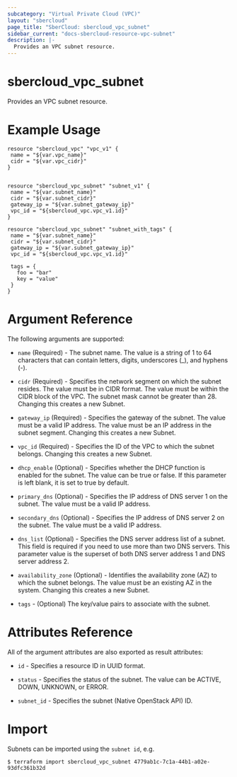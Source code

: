 ```yaml
---
subcategory: "Virtual Private Cloud (VPC)"
layout: "sbercloud"
page_title: "SberCloud: sbercloud_vpc_subnet"
sidebar_current: "docs-sbercloud-resource-vpc-subnet"
description: |-
  Provides an VPC subnet resource.
---
```


# sbercloud\_vpc\_subnet

Provides an VPC subnet resource.

# Example Usage

 ```hcl
resource "sbercloud_vpc" "vpc_v1" {
  name = "${var.vpc_name}"
  cidr = "${var.vpc_cidr}"
}


resource "sbercloud_vpc_subnet" "subnet_v1" {
  name = "${var.subnet_name}"
  cidr = "${var.subnet_cidr}"
  gateway_ip = "${var.subnet_gateway_ip}"
  vpc_id = "${sbercloud_vpc.vpc_v1.id}"
}

resource "sbercloud_vpc_subnet" "subnet_with_tags" {
  name = "${var.subnet_name}"
  cidr = "${var.subnet_cidr}"
  gateway_ip = "${var.subnet_gateway_ip}"
  vpc_id = "${sbercloud_vpc.vpc_v1.id}"

  tags = {
    foo = "bar"
    key = "value"
  }
}

 ```

# Argument Reference

The following arguments are supported:

* `name` (Required) - The subnet name. The value is a string of 1 to 64 characters that can contain letters, digits, underscores (_), and hyphens (-).

* `cidr` (Required) - Specifies the network segment on which the subnet resides. The value must be in CIDR format. The value must be within the CIDR block of the VPC. The subnet mask cannot be greater than 28. Changing this creates a new Subnet.

* `gateway_ip` (Required) - Specifies the gateway of the subnet. The value must be a valid IP address. The value must be an IP address in the subnet segment. Changing this creates a new Subnet.

* `vpc_id` (Required) - Specifies the ID of the VPC to which the subnet belongs. Changing this creates a new Subnet.

* `dhcp_enable` (Optional) - Specifies whether the DHCP function is enabled for the subnet. The value can be true or false. If this parameter is left blank, it is set to true by default.

* `primary_dns` (Optional) - Specifies the IP address of DNS server 1 on the subnet. The value must be a valid IP address.

* `secondary_dns` (Optional) - Specifies the IP address of DNS server 2 on the subnet. The value must be a valid IP address.

* `dns_list` (Optional) - Specifies the DNS server address list of a subnet. This field is required if you need to use more than two DNS servers. This parameter value is the superset of both DNS server address 1 and DNS server address 2.

* `availability_zone` (Optional) - Identifies the availability zone (AZ) to which the subnet belongs. The value must be an existing AZ in the system. Changing this creates a new Subnet.

* `tags` - (Optional) The key/value pairs to associate with the subnet.

# Attributes Reference

All of the argument attributes are also exported as
result attributes:

* `id` - Specifies a resource ID in UUID format.

* `status` - Specifies the status of the subnet. The value can be ACTIVE, DOWN, UNKNOWN, or ERROR.

* `subnet_id` - Specifies the subnet (Native OpenStack API) ID.

# Import

Subnets can be imported using the `subnet id`, e.g.

```
$ terraform import sbercloud_vpc_subnet 4779ab1c-7c1a-44b1-a02e-93dfc361b32d
```
